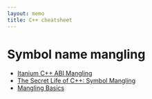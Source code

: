 ```yaml
---
layout: memo
title: C++ cheatsheet
---
```


# Symbol name mangling
- [Itanium C++ ABI Mangling](https://itanium-cxx-abi.github.io/cxx-abi/abi.html#mangling)
- [The Secret Life of C++: Symbol Mangling](http://web.mit.edu/tibbetts/Public/inside-c/www/mangling.html)
- [Mangling Basics](https://github.com/gchatelet/gcc_cpp_mangling_documentation)
